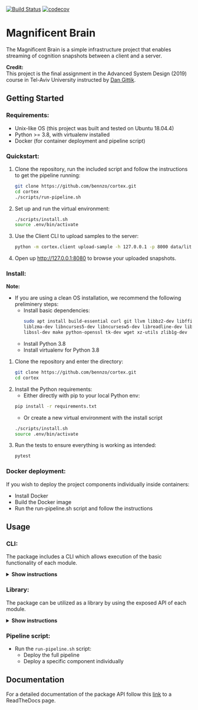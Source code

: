 [![Build Status](https://travis-ci.org/bennzo/cortex.svg?branch=master)](https://travis-ci.org/bennzo/cortex)
[![codecov](https://codecov.io/gh/bennzo/cortex/branch/master/graph/badge.svg)](https://codecov.io/gh/bennzo/cortex)

# Magnificent Brain
The Magnificent Brain is a simple infrastructure project that enables streaming of cognition snapshots between
a client and a server.

**Credit:**  
This project is the final assignment in the Advanced System Design (2019) course in Tel-Aviv University instructed by [Dan Gittik](https://github.com/dan-gittik).

## Getting Started
### Requirements:
* Unix-like OS (this project was built and tested on Ubuntu 18.04.4)
* Python >= 3.8, with virtualenv installed
* Docker (for container deployment and pipeline script)

### Quickstart:
1. Clone the repository, run the included script and follow the instructions to get the pipeline running:
    ```bash
    git clone https://github.com/bennzo/cortex.git
    cd cortex
    ./scripts/run-pipeline.sh
    ```
2. Set up and run the virtual environment:
    ```bash
    ./scripts/install.sh
    source .env/bin/activate
    ```
3. Use the Client CLI to upload samples to the server:
    ```bash
    python -m cortex.client upload-sample -h 127.0.0.1 -p 8000 data/littlesample.mind.gz
    ```
4. Open up http://127.0.0.1:8080 to browse your uploaded snapshots.

### Install:

**Note:**
* If you are using a clean OS installation, we recommend the following preliminery steps:
    * Install basic dependencies:
        ```bash
        sudo apt install build-essential curl git llvm libbz2-dev libffi-dev\
        liblzma-dev libncurses5-dev libncursesw5-dev libreadline-dev libsqlite3-dev\
        libssl-dev make python-openssl tk-dev wget xz-utils zlib1g-dev
        ```
    * Install Python 3.8
    * Install virtualenv for Python 3.8
    
1. Clone the repository and enter the directory:
    ```bash
    git clone https://github.com/bennzo/cortex.git
    cd cortex
    ```
2. Install the Python requirements:
    * Either directly with pip to your local Python env:
    ```bash
    pip install -r requirements.txt
    ```
    * Or create a new virtual environment with the install script 
    ```bash
    ./scripts/install.sh
    source .env/bin/activate
    ```
3. Run the tests to ensure everything is working as intended:
    ```bash
    pytest
    ```

### Docker deployment:
If you wish to deploy the project components individually inside containers:
* Install Docker
* Build the Docker image
* Run the run-pipeline.sh script and follow the instructions

## Usage
### CLI:
The package includes a CLI which allows execution of the basic functionality of each module.
<details><summary><b>Show instructions</b></summary>

#### Client:
* ``upload-sample --host <server_host> --port <server_port> <path_to_sample>``  

    Uploads a sample to a server.  
    
    Example:
    ```bash
    python -m cortex.client upload-sample \
          --host '127.0.0.1'              \
          --port 8000                     \
          'littlesample.mind.gz'
    ```

#### Server:
* ``run-server --host <server_host> --port <server_port> <mq_url>``  

    Runs a server which listens on host:port and publishes messages received to a message queue.
    
    Example:
    ```bash
    python -m cortex.server run-server \
          --host '127.0.0.1'           \
          --port 8000                  \
          'rabbitmq://127.0.0.1:5672/'
    ```

#### Parsers:
* ``parse <parser_name> <path_to_data>``  

    Run a specific parser on raw data and return the parsed result (optionally redirect the output to a file).
    
    Example:
    ```bash
    python -m cortex.parsers parse 'pose' 'snapshot.raw' > 'pose.result'
    ```
  
* ``run-parser <parser_name> <mq_url>``  
    
    Run a parser as a service. The parser listens to a message queue in the URL given and will consume
    and publish parsed data indefinitely.
    
    Example:
    ```bash
    python -m cortex.parsers run-parser 'pose' 'rabbitmq://127.0.0.1:5672/'
    ```
    
#### Saver:
* ``save --database <db_url> <field_name> <field_result_path>``  

    Takes a field name and a path to a field result and saves it to a database in the URL given.
    
    Example:
    ```bash
    python -m cortex.saver save                 \
         --database 'mongodb://127.0.0.1:27017' \
         'pose'                                 \
         'pose.result'    
    ```
  
* ``run-saver <mq_url> <db_url>``  

    Run a saver as a service. The saver subscribes to the relevant message queue topics and saves the
    consumed messages to the database.
    
    Example:
    ```bash
    python -m cortex.saver run-saver  \
          'mongodb://127.0.0.1:27017' \
          'rabbitmq://127.0.0.1:5672/'
    ```

#### API:
* ``run-server --host <server_host> --port <server_port> --database <db_url>``  

    Runs an API server which listens on host:port and serves data from db_url.  
    Note: For a list of points that the API exposes follow the link to the docs in the bottom of the page.
    
    Example:
    ```bash
    python -m cortex.api run-server \
          --host '127.0.0.1'        \
          --port 5000               \
          --database 'mongodb://127.0.0.1:27017''
    ```

#### CLI:
The CLI consumes an API server and reflects it

* ``get-users``  
    
    Returns a list of ids and names of all the users in the database.
    
    Example:
    ```bash
    python -m cortex.cli get-users
    ```
* ``get-user <user_id>``  
    
    Returns the specified user information.
    
    Example:
    ```bash
    python -m cortex.cli get-user 42
    ```
* ``get-snapshots <user_id>``  
    
    Returns a list of the specified user snapshots information.
    
    Example:
    ```bash
    python -m cortex.cli get-snapshots 42
    ```
* ``get-snapshot <user_id> <snapshot_id>``  
    
    Returns a specific snapshot of a specific user.
    
    Example:
    ```bash
    python -m cortex.cli get-snapshot 42 1 
    ```
* ``get-result <user_id> <snapshot_id> <field_name>``  
    
    Returns a specific snapshot field value.
    
    Example:
    ```bash
    python -m cortex.cli get-result 42 1 'pose'
    ```
  
#### GUI:
* ``run-server --host <server_host> --port <server_port> --api-host <api_host> --api-port <api_port>``  

    Runs the GUI web server on host:port which reflects the API on api_host:api_port.
    
    Example:
    ```bash
    python -m cortex.gui run-server \
          --host '127.0.0.1'       \
          --port 8080              \
          --api-host '127.0.0.1'   \
          --api-port 5000
    ```

</details>

### Library:
The package can be utilized as a library by using the exposed API of each module.
<details><summary><b>Show instructions</b></summary>

#### Client:
* ``upload_sample(host=<server_host>, port=<server_port>, path=<path_to_sample>)``  

    Uploads a sample to a server.
    
    Example:
    ```python
    from cortex.client import upload_sample
    upload_sample(host='127.0.0.1', port=8000, path='sample.mind.gz')
    ```

#### Server:
* ``run_server(host=<server_host>, port=<server_port>, publish=<publish_func>)``  

    Runs a server which listens on host:port and passes messages received to a publish function.
    
    Example:
    ```python
    from cortex.server import run_server
    def print_message(message):
        print(message)
    run_server(host='127.0.0.1', port=8000, publish=print_message)
    ```
  
#### Parsers:
* ``run_parser(field=<parser_name>, data=data)``  

    Run a specific parser on raw data and return the parsed result.
    
    Example:
    ```python
    from cortex.parsers import run_parser
    data = '...'
    result = run_parser('pose', data)
    ```
  
#### Saver:
* ``Saver(db_url)``  

    Saver class which connects to a database and saves data by calling its `save` method.
    
    Example:
    ```python
    from cortex.saver import Saver
    saver = Saver(db_url=db_url)
    data = '...' 
    saver.save('pose', data)    
    ```
  
#### API:
* ``run_api_server(host=<server_host>, port=<server_port>, database_url=<db_url>)``  

    Runs an API server which listens on host:port and serves data from db_url.  
    Note: For a list of points that the API exposes follow the link to the docs in the bottom of the page.
    
    Example:
    ```python
    from cortex.api import run_api_server
    run_api_server(host='127.0.0.1', port=5000, database_url='mongodb://127.0.0.1:27017')
    ```
  
#### GUI:
* ``run_server(host=<server_host>, port=<server_port>, api_host=<api_host>, api_port=<api_port>``  

    Runs the GUI web server on host:port which reflects the API on api_host:api_port.
    
    Example:
    ```python
    from cortex.gui import run_server
    run_server(host='127.0.0.1', port=8080, api_host='127.0.0.1', api_port=5000)
    ```
</details>

### Pipeline script:
* Run the `run-pipeline.sh` script:
    * Deploy the full pipeline
    * Deploy a specific component individually

## Documentation
For a detailed documentation of the package API follow this [link](https://www.example.com) to a ReadTheDocs page.


